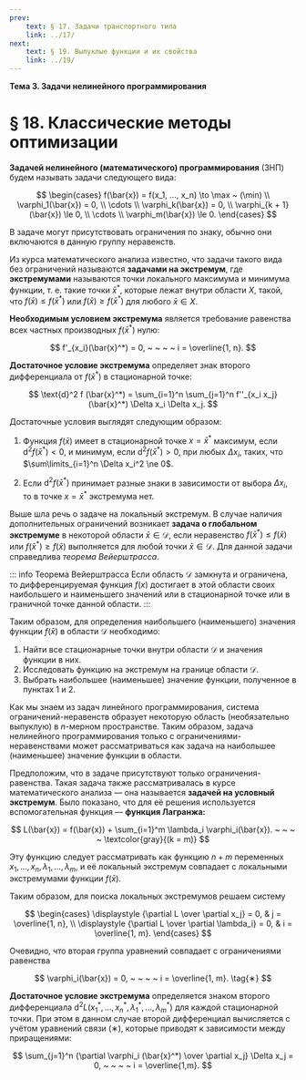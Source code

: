 ```yaml
---
prev:
    text: § 17. Задачи транспортного типа
    link: ../17/
next:
    text: § 19. Выпуклые функции и их свойства
    link: ../19/
---
```


**Тема 3. Задачи нелинейного программирования**

# § 18. Классические методы оптимизации

**Задачей нелинейного (математического) программирования** (ЗНП) будем называть задачи следующего вида:

$$
\begin{cases}
f(\bar{x}) = f(x_1, ..., x_n) \to \max ~ (\min) \\
\varphi_1(\bar{x}) = 0, \\
\cdots \\
\varphi_k(\bar{x}) = 0, \\
\varphi_{k + 1}(\bar{x}) \le 0, \\
\cdots \\
\varphi_m(\bar{x}) \le 0.
\end{cases}
$$

В задаче могут присутствовать ограничения по знаку, обычно они включаются в данную группу неравенств.

Из курса математического анализа известно, что задачи такого вида без ограничений называются **задачами на экстремум**, где **экстремумами** называются точки локального максимума и минимума функции, т. е. такие точки $\bar{x}^*$, которые лежат внутри области $X$, такой, что $f(\bar{x}) \le f(\bar{x}^*)$ или $f(\bar{x}) \ge f(\bar{x}^*)$ для любого $\bar{x} \in X$.

**Необходимым условием экстремума** является требование равенства всех частных производных $f(\bar{x}^*)$ нулю:

$$
f'_{x_i}(\bar{x}^*) = 0, ~ ~ ~ ~ i = \overline{1, n}.
$$

**Достаточное условие экстремума** определяет знак второго дифференциала от $f(\bar{x}^*)$ в стационарной точке:

$$
\text{d}^2 f (\bar{x}^*) = \sum_{i=1}^n \sum_{j=1}^n f''_{x_i x_j} (\bar{x}^*) \Delta x_i \Delta x_j.
$$

Достаточные условия выглядят следующим образом:

1. Функция $f(\bar{x})$ имеет в стационарной точке $x = \bar{x}^*$ максимум, если $\text{d}^2 f(\bar{x}^*) < 0$, и минимум, если $\text{d}^2 f(\bar{x}^*) > 0$, при любых $\Delta x_i$, таких, что $\sum\limits_{i=1}^n \Delta x_i^2 \ne 0$.

2. Если $\text{d}^2 f(\bar{x}^*)$ принимает разные знаки в зависимости от выбора $\Delta x_i$, то в точке $x = \bar{x}^*$ экстремума нет.

Выше шла речь о задаче на локальный экстремум. В случае наличия дополнительных ограничений возникает **задача о глобальном экстремуме** в некоторой области $\bar{x} \in \mathcal{D}$, если неравенство $f(\bar{x}^*) \le f(\bar{x})$ или $f(\bar{x}^*) \ge f(\bar{x})$ выполняется для любой точки $\bar{x} \in \mathcal{D}$. Для данной задачи справедлива *теорема Вейерштрасса*.

::: info Теорема Вейерштрасса
Если область $\mathcal{D}$ замкнута и ограничена, то дифференцируемая функция $f(x)$ достигает в этой области своих наибольшего и наименьшего значений или в стационарной точке или в граничной точке данной области.
:::

Таким образом, для определения наибольшего (наименьшего) значения функции $f(\bar{x})$ в области $\mathcal{D}$ необходимо:

1. Найти все стационарные точки внутри области $\mathcal{D}$ и значения функции в них.
2. Исследовать функцию на экстремум на границе области $\mathcal{D}$.
3. Выбрать наибольшее (наименьшее) значение функции, полученное в пунктах 1 и 2.

Как мы знаем из задач линейного программирования, система ограничений-неравенств образует некоторую область (необязательно выпуклую) в $n$-мерном пространстве. Таким образом, задача нелинейного программирования только с ограничениями-неравенствами может рассматриваться как задача на наибольшее (наименьшее) значение функции в области.

Предположим, что в задаче присутствуют только ограничения-равенства. Такая задача также рассматривалась в курсе математического анализа — она называется **задачей на условный экстремум**. Было показано, что для её решения используется вспомогательная функция — **функция Лагранжа:**

$$
L(\bar{x}) = f(\bar{x}) + \sum_{i=1}^m \lambda_i \varphi_i(\bar{x}). ~ ~ ~ ~ \textcolor{gray}{(k = m)}
$$

Эту функцию следует рассматривать как функцию $n + m$ переменных $x_1, ..., x_n, \lambda_1, ..., \lambda_m$, и её локальный экстремум совпадает с локальными экстремумами функции $f(\bar{x})$.

Таким образом, для поиска локальных экстремумов решаем систему

$$
\begin{cases}
\displaystyle {\partial L \over \partial x_j} = 0, & j = \overline{1, n}, \\
\displaystyle {\partial L \over \partial \lambda_i} = 0, & i = \overline{1, m}.
\end{cases}
$$

Очевидно, что вторая группа уравнений совпадает с ограничениями равенства

$$
\varphi_i(\bar{x}) = 0, ~ ~ ~ ~ i = \overline{1, m}.
\tag{∗}
$$

**Достаточное условие экстремума** определяется знаком второго дифференциала $\text{d}^2 L (x_1^*, ..., x_n^*, \lambda_1^*, ..., \lambda_m^*)$ для каждой стационарной точки. При этом в данном случае второй дифференциал вычисляется с учётом уравнений связи $(∗)$, которые приводят к зависимости между приращениями:

$$
\sum_{j=1}^n {\partial \varphi_i (\bar{x}^*) \over \partial x_j} \Delta x_j = 0, ~ ~ ~ ~ i = \overline{1,m}.
$$